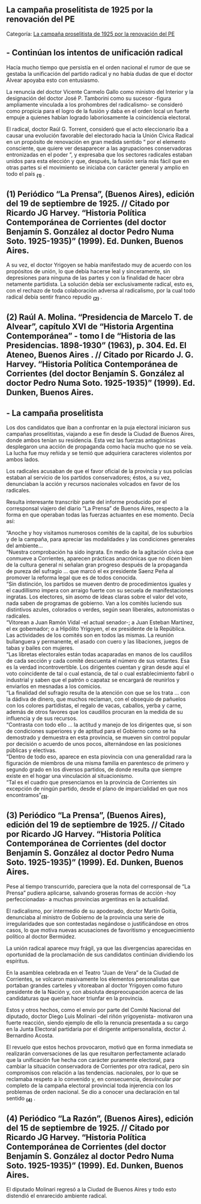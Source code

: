 ## La campaña proselitista de 1925 por la renovación del PE

Categoría: [La campaña proselitista de 1925 por la renovación del PE](http://descubrircorrientes.com.ar/2012/index.php/3891-corrientes-en-la-familia-argentina-1870-a-la-actualidad/de-juan-ramon-vidal-a-benjamin-solano-gonzalez-1909-1929/gobierno-de-jose-eudoro-robert/la-campana-proselitista-de-1925-por-la-renovacion-del-p-e)

## **\- Continúan los intentos de unificación radical**

Hacía mucho tiempo que persistía en el orden nacional el rumor de que se gestaba la unificación del partido radical y no había dudas de que el doctor Alvear apoyaba esto con entusiasmo.

La renuncia del doctor Vicente Carmelo Gallo como ministro del Interior y la designación del doctor José P. Tamborini como su sucesor -figura ampliamente vinculada a los prohombres del radicalismo- se consideró como propicia para el logro de la fusión y daba en el orden local un fuerte empuje a quienes habían logrado laboriosamente la coincidencia electoral.

El radical, doctor Raúl G. Torrent, consideró que el acto eleccionario iba a causar una evolución favorable del electorado hacia la Unión Cívica Radical en un propósito de renovación en gran medida sentido “ por el elemento consciente, que quiere ver desaparecer a las agrupaciones conservadoras entronizadas en el poder ”, y expresaba que los sectores radicales estaban unidos para esta elección y que, después, la fusión sería más fácil que en otras partes si el movimiento se iniciaba con carácter general y amplio en todo el país <sub><strong><span><span>(1)</span></span></strong></sub> .

## **(1)** Periódico “La Prensa”, (Buenos Aires), edición del 19 de septiembre de 1925. // Citado por Ricardo JG Harvey. “Historia Política Contemporánea de Corrientes (del doctor Benjamín S. González al doctor Pedro Numa Soto. 1925-1935)” (1999). Ed. Dunken, Buenos Aires.

A su vez, el doctor Yrigoyen se había manifestado muy de acuerdo con los propósitos de unión, lo que debía hacerse leal y sinceramente, sin depresiones para ninguna de las partes y con la finalidad de hacer obra netamente partidista. La solución debía ser exclusivamente radical, esto es, con el rechazo de toda colaboración adversa al radicalismo, por la cual todo radical debía sentir franco repudio <sub><strong><span><span>(2)</span></span></strong></sub> .

## **(2)** Raúl A. Molina. “Presidencia de Marcelo T. de Alvear”, capítulo XVI de “Historia Argentina Contemporánea” - tomo I de “Historia de las Presidencias. 1898-1930” (1963), p. 304. Ed. El Ateneo, Buenos Aires . // Citado por Ricardo J. G. Harvey. “Historia Política Contemporánea de Corrientes (del doctor Benjamín S. González al doctor Pedro Numa Soto. 1925-1935)” (1999). Ed. Dunken, Buenos Aires.

## **\- La campaña proselitista**

Los dos candidatos que iban a confrontar en la puja electoral iniciaron sus campañas proselitistas, viajando a ese fin desde la Ciudad de Buenos Aires, donde ambos tenían su residencia. Esta vez las fuerzas antagónicas desplegaron una acción de propaganda como hacía mucho que no se veía. La lucha fue muy reñida y se temió que adquiriera caracteres violentos por ambos lados.

Los radicales acusaban de que el favor oficial de la provincia y sus policías estaban al servicio de los partidos conservadores; éstos, a su vez, denunciaban la acción y recursos nacionales volcados en favor de los radicales.

Resulta interesante transcribir parte del informe producido por el corresponsal viajero del diario “La Prensa” de Buenos Aires, respecto a la forma en que operaban todas las fuerzas actuantes en ese momento. Decía así:

“Anoche y hoy visitamos numerosos comités de la capital, de los suburbios y de la campaña, para apreciar las modalidades y las condiciones generales del ambiente...  
“Nuestra comprobación ha sido ingrata. En medio de la agitación cívica que conmueve a Corrientes, aparecen prácticas anacrónicas que no dicen bien de la cultura general ni señalan gran progreso después de la propaganda de pureza del sufragio ... que marcó el ex presidente Saenz Peña al promover la reforma legal que es de todos conocida.  
“Sin distinción, los partidos se mueven dentro de procedimientos iguales y el caudillismo impera con arraigo fuerte con su secuela de manifestaciones ingratas. Los electores, sin asomo de ideas claras sobre el valor del voto, nada saben de programas de gobierno. Van a los comités luciendo sus distintivos azules, colorados o verdes, según sean liberales, autonomistas o radicales.  
“Vitorean a Juan Ramón Vidal -el actual senador-; a Juan Esteban Martínez, el ex gobemador; o a Hipólito Yrigoyen, el ex presidente de la República. Las actividades de los comités son en todos las mismas. La reunión bullanguera y permanente, el asado con cuero y las libaciones, juegos de tabas y bailes con mujeres.  
“Las libretas electorales están todas acaparadas en manos de los caudillos de cada sección y cada comité descuenta el número de sus votantes. Esa es la verdad incontrovertible. Los dirigentes cuentan y giran desde aquí el voto coincidente de tal o cual estancia, de tal o cual establecimiento fabril o industrial y saben que el patrón o capataz se encargará de reunirlos y enviarlos en mesnadas a los comicios.  
“La finalidad del sufragio resulta de la atención con que se los trata ... con la dádiva de dinero, que muchos reclaman, con el obsequio de pañuelos con los colores partidistas, el regalo de vacas, caballos, yerba y carne, además de otros favores que los caudillos procuran en la medida de su influencia y de sus recursos.  
“Contrasta con todo ello ... la actitud y manejo de los dirigentes que, si son de condiciones superiores y de aptitud para el Gobierno como se ha demostrado y demuestra en esta provincia, se mueven sin control popular por decisión o acuerdo de unos pocos, alternándose en las posiciones públicas y electivas.  
“Dentro de todo eso, aparece en esta piovincia con una generalidad rara la figuración de miembros de una misma familia en parentesco de primero y segundo grado en los diversos partidos, de donde resulta que siempre existe en el hogar una vinculación al situacionismo.  
“Tal es el cuadro que presenciamos en la provincia de Corrientes sin excepción de ningún partido, desde el plano de imparcialidad en que nos encontramos”<sub><strong>(3)</strong></sub>.

## **(3)** Periódico “La Prensa”, (Buenos Aires), edición del 19 de septiembre de 1925. // Citado por Ricardo JG Harvey. “Historia Política Contemporánea de Corrientes (del doctor Benjamín S. González al doctor Pedro Numa Soto. 1925-1935)” (1999). Ed. Dunken, Buenos Aires.

Pese al tiempo transcurrido, pareciera que la nota del corresponsal de “La Prensa” pudiera aplicarse, salvando groseras formas de acción -hoy perfeccionadas- a muchas provincias argentinas en la actualidad.

El radicalismo, por intermedio de su apoderado, doctor Martín Goitia, denunciaba al ministro de Gobierno de la provincia una serie de irregularidades que son contestadas negándose o justificándose en otros casos, lo que motiva nuevas acusaciones de favoritismo y enceguecimiento político al doctor Bermúdez.

La unión radical aparece muy frágil, ya que las divergencias aparecidas en oportunidad de la proclamación de sus candidatos continúan dividiendo los espíritus.

En la asamblea celebrada en el Teatro “Juan de Vera” de la Ciudad de Corrientes, se volcaron masivamente los elementos personalistas que portaban grandes carteles y vitoreaban al doctor Yrigoyen como futuro presidente de la Nación y, con absoluta despreocupación acerca de las candidaturas que querían hacer triunfar en la provincia.

Estos y otros hechos, como el envío por parte del Comité Nacional del diputado, doctor Diego Luis Molinari -del riñón yrigoyenista- motivaron una fuerte reacción, siendo ejemplo de ello la renuncia presentada a su cargo en la Junta Electoral partidaria por el dirigente antipersonalista, doctor J. Bernardino Acosta.

El revuelo que estos hechos provocaron, motivó que en forma inmediata se realizarán conversaciones de las que resultaron perfectamente aclarado que la unificación fue hecha con carácter puramente electoral, para cambiar la situación conservadora de Corrientes por otra radical, pero sin compromisos con relación a las tendencias. nacionales, por lo que se reclamaba respeto a lo convenido y, en consecuencia, desvincular por completo de la campaña electoral provincial toda injerencia con los problemas de orden nacional. Se dio a conocer una declaración en tal sentido <sub><strong><span><span>(4)</span></span></strong></sub> .

## **(4)** Periódico “La Razón”, (Buenos Aires), edición del 15 de septiembre de 1925. // Citado por Ricardo JG Harvey. “Historia Política Contemporánea de Corrientes (del doctor Benjamín S. González al doctor Pedro Numa Soto. 1925-1935)” (1999). Ed. Dunken, Buenos Aires.

El diputado Molinari regresó a la Ciudad de Buenos Aires y todo esto distendió el enrarecido ambiente radical.